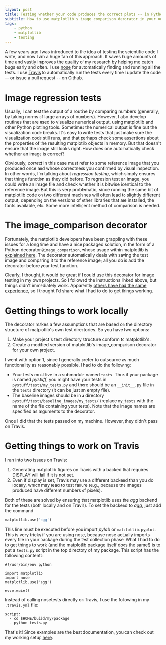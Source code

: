 ```yaml
---
layout: post
title: Testing whether your code produces the correct plots -- in Python and on Travis
subtitle: How to use matplotlib's image_comparison decorator in your own project
tags:
    - python
    - matplotlib
    - testing
---
```


A few years ago I was introduced to the idea of testing the scientific code I write,
and now I am a huge fan of this approach.  It saves huge amounts of time and vastly
improves the quality of my research by helping me catch bugs early and often.
I use [nose](https://nose.readthedocs.org/en/latest/) for automatically finding
and running all the tests.  I use [Travis](https://travis-ci.org/) to
automatically run the tests every time I update the code -- or issue a pull
request -- on Github.

# Image regression tests

Usually, I can test the output of a routine by comparing numbers (generally, by
taking norms of large arrays of numbers).  However, I also develop routines that
are used to visualize numerical output, using matplotlib and other Python plotting
tools.  Sometimes the numerical output is fine
but the visualization code breaks.  It's easy to write tests that just make sure
the visualization code still runs, and that perhaps check some assertions about the
properties of the resulting matplotlib objects in memory.  But that doesn't ensure that
the image still looks right.  How does one automatically check whether an image is
correct?

Obviously, *correct* in this case must refer to some reference image that you
produced once and whose correctness you confirmed by visual inspection.
In other words, I'm talking about *regression testing*, which simply ensures that
things function as they did before.
To regresion test an image, you could write an image file and check whether it
is bitwise identical to the reference image.  But this is very problematic, since
running the same bit of matplotlib code on two different machines will often lead
to slightly different output, depending on the versions of other libraries that
are installed, the fonts available, etc.  Some more intelligent method of comparison
is needed.

# The image_comparison decorator

Fortunately, the matplotlib developers have been grappling with these issues
for a long time and have a nice packaged solution, in the form of a Python
decorator `@image_comparison`, whose usage within matplotlib is 
[explained here](http://matplotlib.org/devel/testing.html).
The decorator automatically deals with saving the test image and comparing it
to the reference image; all you do is add the decorator before your test
function.

Clearly, I thought, it would be great if I could use this decorator for image
testing in my own projects.  So I followed the instructions linked above, but
things didn't immediately work.  Apparently [others have had the same
experience](http://matplotlib.1069221.n5.nabble.com/Image-comparison-decorators-outside-matplotlib-td42215.html),
so I thought I'd share what I had to do to get things working.

# Getting things to work locally

The decorator makes a few assumptions that are based on the directory
structure of matplotlib's own test directories.  So you have two options:

1. Make your project's test directory structure conform to matplotlib's.
2. Create a modified version of matplotlib's image_comparison decorator for
   your own project.

I went with option 1, since I generally prefer to outsource as much functionality
as reasonably possible.  I had to do the following:

- Your tests must live in a submodule named `tests`.  Thus if your package is named
  *pystuff*, you might have your tests in `pystuff/tests/my_tests.py` and there should
  be an `__init__.py` file in the `tests` directory (it can be just an empty file).
- The baseline images should be in a directory `pystuff/tests/baseline_images/my_tests/`
  (replace `my_tests` with the name of the file containing your tests).
  Note that the image names are specified as arguments to the decorator.

Once I did that the tests passed on my machine.  However, they didn't pass on Travis.


# Getting things to work on Travis

I ran into two issues on Travis:

1. Generating matplotlib figures on Travis with a backed that requires DISPLAY will
   fail if it is not set.
2. Even if display is set, Travis may use a different backend than you do locally,
   which may lead to test failure (e.g., because the images produced have different
   numbers of pixels).

Both of these are solved by ensuring that matplotlib uses the *agg* backend for the
tests (both locally and on Travis).  To set the backend to *agg*, just add the command

```python
matplotlib.use('agg')
```

This line must be executed before you import *pylab* or `matplotlib.pyplot`.
This is very tricky if you are using nose, because nose actually imports every
file in your package during the test collection phase.  What I had to do to get
things to work (and the matplotlib package itself does the same!) is to put
a `tests.py` script in the top directory of my package.  This script has the
following contents:

```
#!/usr/bin/env python

import matplotlib
import nose
matplotlib.use('agg')

nose.main()
```
Instead of calling nosetests directly on Travis, I use the following in my `.travis.yml`
file:

```
script:
  - cd $HOME/build/my/package
  - python tests.py
```

That's it!  Since examples are the best documentation, you can check out my 
working setup [here](https://github.com/ketch/griddle).
